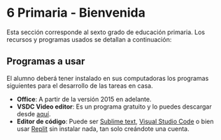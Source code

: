 # 6 Primaria - Bienvenida

Esta sección corresponde al sexto grado de educación primaria. Los recursos y programas usados se detallan a continuación:

## Programas a usar

El alumno deberá tener instalado en sus computadoras los programas siguientes para el desarrollo de las tareas en casa.

- **Office**: A partir de la versión 2015 en adelante.
- **VSDC Video editor**: Es un programa gratuito y lo puedes descargar desde [aquí](https://www.videosoftdev.com/).
- **Editor de código**: Puede ser [Sublime text](https://www.sublimetext.com/), [Visual Studio Code](https://code.visualstudio.com/) o bien usar [Replit](https://replit.com/~) sin instalar nada, tan solo creándote una cuenta.